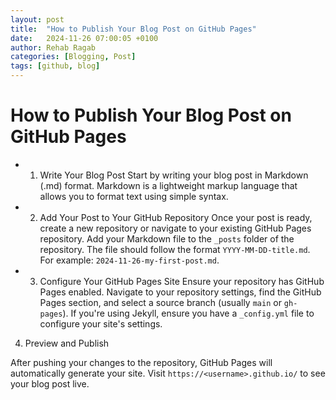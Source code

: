 ```yaml
---
layout: post
title:  "How to Publish Your Blog Post on GitHub Pages"
date:   2024-11-26 07:00:05 +0100
author: Rehab Ragab
categories: [Blogging, Post]
tags: [github, blog] 
---
```


# How to Publish Your Blog Post on GitHub Pages

- 1. Write Your Blog Post
Start by writing your blog post in Markdown (.md) format. Markdown is a lightweight markup language that allows you to format text using simple syntax.

- 2. Add Your Post to Your GitHub Repository
Once your post is ready, create a new repository or navigate to your existing GitHub Pages repository. Add your Markdown file to the `_posts` folder of the repository. The file should follow the format `YYYY-MM-DD-title.md`. For example: `2024-11-26-my-first-post.md`.

- 3. Configure Your GitHub Pages Site
Ensure your repository has GitHub Pages enabled. Navigate to your repository settings, find the GitHub Pages section, and select a source branch (usually `main` or `gh-pages`). If you're using Jekyll, ensure you have a `_config.yml` file to configure your site's settings.

4. Preview and Publish

After pushing your changes to the repository, GitHub Pages will automatically generate your site. Visit `https://<username>.github.io/` to see your blog post live.